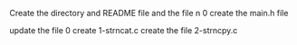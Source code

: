 Create the directory and README file and the file n 0
create the main.h file

update the file 0
create 1-strncat.c
create the file  2-strncpy.c
